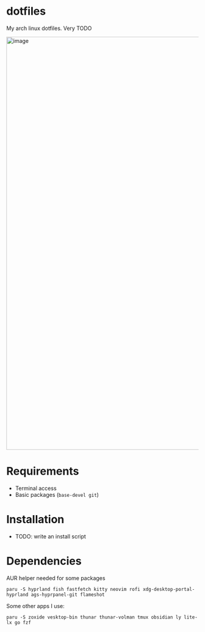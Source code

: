 # dotfiles
My arch linux dotfiles. Very TODO

<img width="1919" height="1080" alt="image" src="https://github.com/user-attachments/assets/31f28692-78f7-4650-9e29-4afe9af84ccd" />

# Requirements
- Terminal access
- Basic packages (`base-devel git`)

# Installation
- TODO: write an install script

# Dependencies
AUR helper needed for some packages
```fish
paru -S hyprland fish fastfetch kitty neovim rofi xdg-desktop-portal-hyprland ags-hyprpanel-git flameshot
```

Some other apps I use:
```fish
paru -S zoxide vesktop-bin thunar thunar-volman tmux obsidian ly lite-lx go fzf
```
